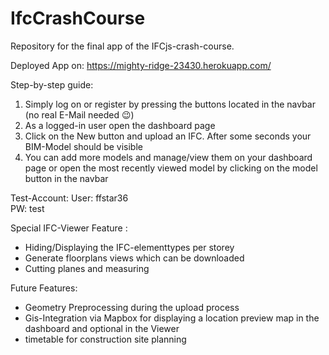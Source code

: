 # IfcCrashCourse
Repository for the final app of the IFCjs-crash-course.

Deployed App on:
https://mighty-ridge-23430.herokuapp.com/

Step-by-step guide:
1. Simply log on or register by pressing the buttons located in the navbar (no real E-Mail needed 😉)
3. As a logged-in user open the dashboard page
4. Click on the New button and upload an IFC. After some seconds your BIM-Model should be visible
5. You can add more models and manage/view them on your dashboard page or open the most recently viewed model by clicking on the model button in the navbar  

Test-Account:
	User: ffstar36	
	PW:   test

Special IFC-Viewer Feature : 
-	Hiding/Displaying the IFC-elementtypes per storey 
-	Generate floorplans views which can be downloaded
-	Cutting planes and measuring   

Future Features:
-	Geometry Preprocessing during the upload process
-	Gis-Integration via Mapbox for displaying a location preview map in the dashboard and optional in the Viewer 
-	timetable for construction site planning

